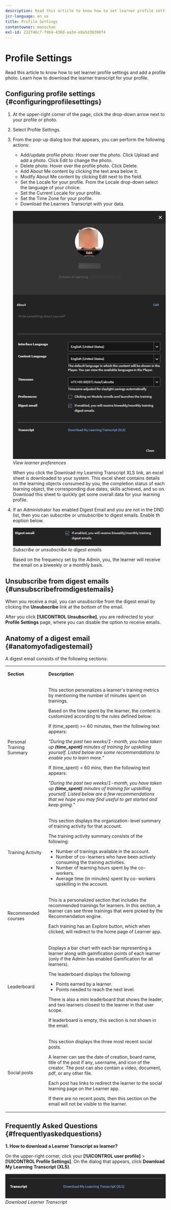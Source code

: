 ```yaml
---
description: Read this article to know how to set learner profile settings and add a profile photo. Learn how to download the learner transcript for your profile.
jcr-language: en_us
title: Profile Settings
contentowner: manochan
exl-id: 232f46c7-f9b4-430d-aa3e-e8a5d38390f4
---
```

# Profile Settings

Read this article to know how to set learner profile settings and add a profile photo. Learn how to download the learner transcript for your profile.

## Configuring profile settings {#configuringprofilesettings}

1. At the upper-right corner of the page, click the drop-down arrow next to your profile or photo.
1. Select Profile Settings.
1. From the pop-up dialog box that appears, you can perform the following actions:

   * Add/update profile photo: Hover over the photo. Click Upload and add a photo. Click Edit to change the photo.
   * Delete photo: Hover over the profile photo. Click Delete.
   * Add About Me content by clicking the text area below it.
   * Modify About Me content by clicking Edit next to the field.
   * Set the Locale for your profile. From the Locale drop-down select the language of your choice.
   * Set the Current Locale for your profile.
   * Set the Time Zone for your profile.
   * Download the Learners Transcript with your data.

   ![](assets/learner-preferences.png)
   *View learner preferences*

   When you click the Download my Learning Transcript XLS link, an excel sheet is downloaded to your system. This excel sheet contains details on the learning objects consumed by you, the completion status of each learning object, the corresponding due dates, skills achieved, and so on. Download this sheet to quickly get some overall data for your learning profile.

1. If an Administrator has enabled Digest Email and you are not in the DND list, then you can subscribe or unsubscribe to digest emails. Enable th eoption below.

   ![](assets/digest-email-option-learner.png)
   *Subscribe or unsubscribe to digest emails*

   Based on the frequency set by the Admin, you, the learner will receive the email on a biweekly or a monthly basis.

## Unsubscribe from digest emails {#unsubscribefromdigestemails}

When you receive a mail, you can unsubscribe from the digest email by clicking the **Unsubscribe** link at the bottom of the email.

After you click **[!UICONTROL Unsubscribe]**, you are redirected to your **Profile Settings** page, where you can disable the option to receive emails.

## Anatomy of a digest email {#anatomyofadigestemail}

A digest email consists of the following sections:

<table>
 <tbody>
  <tr>
   <td>
    <p><b>Section</b></p></td>
   <td>
    <p><b>Description</b></p></td>
  </tr>
  <tr>
   <td>
    <p>Personal Training Summary</p></td>
   <td>
    <p>This section personalizes a learner's training metrics by mentioning the number of minutes spent on trainings.</p>
    <p>Based on the time spent by the learner, the content is customized according to the rules defined below:</p>
    <p>If (time_spent) &gt;= 60 minutes, then the following text appears:</p>
    <p><i>"During the past two weeks/1-month, you have taken up <b>(time_spent)</b> minutes of training for upskilling yourself. Listed below are some recommendations to enable you to learn more." </i></p>
    <p> If (time_spent) &lt; 60 mins, then the following text appears:</p>
    <p><i>"During the past two weeks/1-month, you have taken up <b>(time_spent)</b> minutes of training for upskilling yourself. Listed below are a few recommendations that we hope you may find useful to get started and keep going."</i></p></td>
  </tr>
  <tr>
   <td>
    <p>Training Activity</p></td>
   <td>
    <p>This section displays the organization-level summary of training activity for that account.</p>
    <p>The training activity summary consists of the following: </p>
    <ul>
     <li>Number of trainings available in the account.</li>
     <li>Number of co-learners who have been actively consuming the training activities.</li>
     <li>Number of learning hours spent by the co-workers.</li>
     <li>Average time (in minutes) spent by co-workers upskilling in the account.</li>
    </ul></td>
  </tr>
  <tr>
   <td>
    <p>Recommended courses</p></td>
   <td>
    <p>This is a personalized section that includes the recommended trainings for learners. In this section, a learner can see three trainings that were picked by the Recommendation engine.</p>
    <p>Each training has an Explore button, which when clicked, will redirect to the home page of Learner app.  </p></td>
  </tr>
  <tr>
   <td>
    <p>Leaderboard</p></td>
   <td>
    <p>Displays a bar chart with each bar representing a learner along with gamification points of each learner (only if the Admin has enabled Gamification for all learners).</p>
    <p>The leaderboard displays the following:</p>
    <ul>
     <li>Points earned by a learner.</li>
     <li>Points needed to reach the next level.</li>
    </ul>
    <p>There is also a mini leaderboard that shows the leader, and two learners closest to the learner in that user scope.</p>
    <p>If leaderboard is empty, this section is not shown in the email.</p></td>
  </tr>
  <tr>
   <td>
    <p><a>Social posts</a></p></td>
   <td>
    <p>This section displays the three most recent social posts.</p>
    <p>A learner can see the date of creation, board name, title of the post if any, username, and icon of the creator. The post can also contain a video, document, pdf, or any other file.</p>
    <p>Each post has links to redirect the learner to the social learning page on the Learner app.</p>
    <p>If there are no recent posts, then this section on the email will not be visible to the learner.</p></td>
  </tr>
 </tbody>
</table>

## Frequently Asked Questions {#frequentlyaskedquestions}

**1. How to download a Learner Transcript as learner?**

On the upper-right corner, click your **[!UICONTROL user profile]** > **[!UICONTROL Profile Settings]**. On the dialog that appears, click **Download My Learning Transcript (XLS)**.

![](assets/dowload-lt.png)
*Download Learner Transcript*
